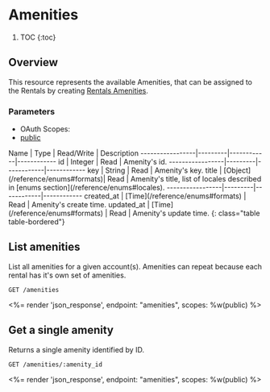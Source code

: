 # Amenities

1. TOC
{:toc}

## Overview

This resource represents the available Amenities, that can be assigned to the Rentals by creating [Rentals Amenities](/reference/endpoints/rentals_amenities).

### Parameters
<ul class="nav nav-pills" role="tablist">
  <li class="disabled"><a>OAuth Scopes:</a></li>
  <li class="active"><a href="#public" role="tab" data-toggle="pill">public</a></li>
</ul>
<div class="tab-content" markdown="1">
  <div class="tab-pane active" id="public" markdown="1">
Name             | Type    | Read/Write | Description
-----------------|---------|------------|------------
id               | Integer | Read       | Amenity's id.
-----------------|---------|------------|------------
key              | String  | Read       | Amenity's key.
title            | [Object](/reference/enums#formats)| Read       | Amenity's title, list of locales described in [enums section](/reference/enums#locales).
-----------------|---------|------------|------------
created_at       | [Time](/reference/enums#formats) | Read       | Amenity's create time.
updated_at       | [Time](/reference/enums#formats) | Read       | Amenity's update time.
{: class="table table-bordered"}
  </div>
</div>


## List amenities

List all amenities for a given account(s). Amenities can repeat because each
rental has it's own set of amenities.

~~~
GET /amenities
~~~

<%= render 'json_response', endpoint: "amenities", scopes: %w(public) %>

## Get a single amenity

Returns a single amenity identified by ID.

~~~
GET /amenities/:amenity_id
~~~

<%= render 'json_response', endpoint: "amenities", scopes: %w(public) %>
